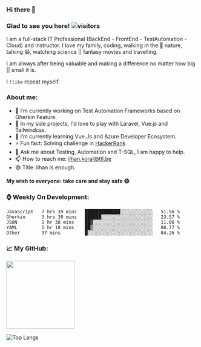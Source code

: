 ### Hi there 👋

<!--
**ikoral/ikoral** is a ✨ _special_ ✨ repository because its `README.md` (this file) appears on your GitHub profile.
-->

### Glad to see you here! ![visitors](https://visitor-badge.laobi.icu/badge?page_id=ikoral.ikoral)

I am a full-stack IT Professional (BackEnd - FrontEnd - TestAutomation - Cloud) and instructor. I love my family, coding, walking in the :herb: nature, talking 😄, watching science || fantasy movies and travelling.

I am always after being valuable and making a difference no matter how big || small it is.

I <code>!like</code> repeat myself.

### About me:
- 🔭 I’m currently working on Test Automation Frameworks based on Gherkin Feature.
- 🔭 In my side projects, I'd love to play with Laravel, Vue.js and Tailwindcss.
- 🌱 I’m currently learning Vue.Js and Azure Developer Ecosystem.
- ⚡ Fun fact: Solving challenge in [HackerRank](https://www.hackerrank.com/ikoral)
- 💬 Ask me about Testing, Automation and T-SQL, I am happy to help.
- 📫 How to reach me: [ilhan.koral@ttl.be](mailto:ilhan.koral@ttl.be?subject=[Github])
- 😄 Title: ilhan is enough.

#### My wish to everyone: take care and stay safe :mask:

### :watch: Weekly On Development:
<!--START_SECTION:waka-->
```text
JavaScript   7 hrs 39 mins   █████████████░░░░░░░░░░░░   51.56 % 
Gherkin      3 hrs 30 mins   ██████░░░░░░░░░░░░░░░░░░░   23.57 % 
JSON         1 hr 38 mins    ██▓░░░░░░░░░░░░░░░░░░░░░░   11.06 % 
YAML         1 hr 18 mins    ██▒░░░░░░░░░░░░░░░░░░░░░░   08.77 % 
Other        37 mins         █░░░░░░░░░░░░░░░░░░░░░░░░   04.26 % 
```
<!--END_SECTION:waka-->

### :chart_with_upwards_trend: My GitHub:
<img height="180em" src="https://github-readme-stats.vercel.app/api?username=ikoral&show_icons=true&hide_border=true&&count_private=true&include_all_commits=true" /></span>

![Top Langs](https://github-readme-stats.vercel.app/api/top-langs/?username=ikoral&layout=compact)


